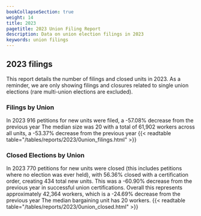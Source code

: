 ```yaml
---
bookCollapseSection: true
weight: 14
title: 2023
pagetitle: 2023 Union Filing Report
description: Data on union election filings in 2023
keywords: union filings
---
```


## 2023 filings

This report details the number of filings and closed units in 2023. As a reminder, we are only showing filings and closures related to single union elections (rare multi-union elections are excluded).

### Filings by Union
In 2023 916 petitions for new units were filed, a -57.08% decrease from the previous year The median size was 20 with a total of 61,902 workers across all units, a -53.37% decrease from the previous year
{{< readtable table="/tables/reports/2023/0union_filings.html" >}}

### Closed Elections by Union
In 2023 770 petitions for new units were closed (this includes petitions where no election was ever held), with 56.36% closed with a certification order, creating 434 total new units. This was a -60.90% decrease from the previous year in successful union certifications. Overall this represents approximately 42,364 workers, which is a -24.69% decrease from the previous year The median bargaining unit has 20 workers.
{{< readtable table="/tables/reports/2023/0union_closed.html" >}}
